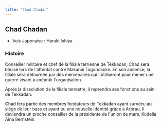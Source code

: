 ```yaml
---
title: "Chad Chadan"
---
```


Chad Chadan
-----------





* Voix Japonaise : Haruki Ishiya


### Histoire


Conseiller militaire et chef de la filiale terrienne de Tekkadan, Chad sera blessé lors de l'attentat contre Makanai Togonosuke. En son absence, la filiale sera détournée par des mercenaires qui l'utiliseront pour mener une guerre visant à anéantir l'organisation. 


Après la dissolution de la filiale terrestre, il reprendra ses fonctions au sein de Tekkadan. 



Chad fera partie des membres fondateurs de Tekkadan ayant survécu au siège de leur base et ayant eu une nouvelle identité grâce à Arbrau. Il deviendra un proche conseiller de la présidente de l'union de mars, Kudelia Aina Bernstein.

